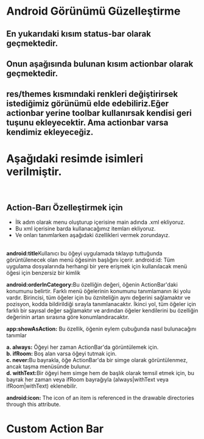 # Android Görünümü Güzelleştirme
## En yukarıdaki kısım status-bar olarak geçmektedir.<br>
## Onun aşağısında bulunan kısım actionbar olarak geçmektedir.<br>
## <b>res/themes</b> kısmındaki renkleri değiştirirsek istediğimiz görünümü elde edebiliriz.Eğer actionbar yerine toolbar kullanırsak kendisi geri tuşunu ekleyecektir. Ama actionbar varsa kendimiz ekleyeceğiz.
<h1>Aşağıdaki resimde isimleri verilmiştir.</h1><br>


## Action-Barı Özelleştirmek için
- İlk adım olarak menu oluşturup içerisine main adında .xml ekliyoruz.
- Bu xml içerisine barda kullanacağımız itemları ekliyoruz.
- Ve onları tanımlarken aşağıdaki özellikleri vermek zorundayız.
<br>
<b>android:title</b>Kullanıcı bu öğeyi uygulamada tıklayıp tuttuğunda görüntülenecek olan menü öğesinin başlığını içerir.
android:id: Tüm uygulama dosyalarında herhangi bir yere erişmek için kullanılacak menü öğesi için benzersiz bir kimlik

<b>android:orderInCategory:</b>Bu özelliğin değeri, öğenin ActionBar'daki konumunu belirtir. Farklı menü öğelerinin konumunu tanımlamanın iki yolu vardır. Birincisi, tüm öğeler için bu özniteliğin aynı değerini sağlamaktır ve pozisyon, kodda bildirildiği sırayla tanımlanacaktır. İkinci yol, tüm öğeler için farklı bir sayısal değer sağlamaktır ve ardından öğeler kendilerini bu özelliğin değerinin artan sırasına göre konumlandıracaktır.

<b>app:showAsAction:</b> Bu özellik, öğenin eylem çubuğunda nasıl bulunacağını tanımlar

<b>a. always:</b> Öğeyi her zaman ActionBar'da görüntülemek için.<br>
<b>b. ifRoom: </b>Boş alan varsa öğeyi tutmak için.<br>
<b>c. never:</b>Bu bayrakla, öğe ActionBar'da bir simge olarak görüntülenmez, ancak taşma menüsünde bulunur.<br>
<b>d. withText:</b>Bir öğeyi hem simge hem de başlık olarak temsil etmek için, bu bayrak her zaman veya ifRoom bayrağıyla (always|withText veya ifRoom|withText) eklenebilir.<br>

<b>android:icon:</b> The icon of an item is referenced in the drawable directories through this attribute.<br>


# Custom Action Bar
  






